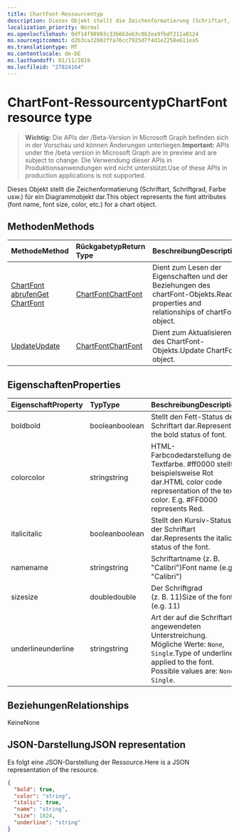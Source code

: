 ```yaml
---
title: ChartFont-Ressourcentyp
description: Dieses Objekt stellt die Zeichenformatierung (Schriftart, Schriftgrad, Farbe usw.) für ein Diagrammobjekt dar.
localization_priority: Normal
ms.openlocfilehash: 0df14f98993c33b6b3eb3c0b2ea9fbdf211a8124
ms.sourcegitcommit: d2b3ca32602ffa76cc7925d7f4d1e2258e611ea5
ms.translationtype: MT
ms.contentlocale: de-DE
ms.lasthandoff: 01/11/2019
ms.locfileid: "27824164"
---
```

# <a name="chartfont-resource-type"></a><span data-ttu-id="16079-103">ChartFont-Ressourcentyp</span><span class="sxs-lookup"><span data-stu-id="16079-103">ChartFont resource type</span></span>

> <span data-ttu-id="16079-104">**Wichtig:** Die APIs der /Beta-Version in Microsoft Graph befinden sich in der Vorschau und können Änderungen unterliegen.</span><span class="sxs-lookup"><span data-stu-id="16079-104">**Important:** APIs under the /beta version in Microsoft Graph are in preview and are subject to change.</span></span> <span data-ttu-id="16079-105">Die Verwendung dieser APIs in Produktionsanwendungen wird nicht unterstützt.</span><span class="sxs-lookup"><span data-stu-id="16079-105">Use of these APIs in production applications is not supported.</span></span>

<span data-ttu-id="16079-106">Dieses Objekt stellt die Zeichenformatierung (Schriftart, Schriftgrad, Farbe usw.) für ein Diagrammobjekt dar.</span><span class="sxs-lookup"><span data-stu-id="16079-106">This object represents the font attributes (font name, font size, color, etc.) for a chart object.</span></span>


## <a name="methods"></a><span data-ttu-id="16079-107">Methoden</span><span class="sxs-lookup"><span data-stu-id="16079-107">Methods</span></span>

| <span data-ttu-id="16079-108">Methode</span><span class="sxs-lookup"><span data-stu-id="16079-108">Method</span></span>           | <span data-ttu-id="16079-109">Rückgabetyp</span><span class="sxs-lookup"><span data-stu-id="16079-109">Return Type</span></span>    |<span data-ttu-id="16079-110">Beschreibung</span><span class="sxs-lookup"><span data-stu-id="16079-110">Description</span></span>|
|:---------------|:--------|:----------|
|[<span data-ttu-id="16079-111">ChartFont abrufen</span><span class="sxs-lookup"><span data-stu-id="16079-111">Get ChartFont</span></span>](../api/chartfont-get.md) | [<span data-ttu-id="16079-112">ChartFont</span><span class="sxs-lookup"><span data-stu-id="16079-112">ChartFont</span></span>](chartfont.md) |<span data-ttu-id="16079-113">Dient zum Lesen der Eigenschaften und der Beziehungen des chartFont-Objekts.</span><span class="sxs-lookup"><span data-stu-id="16079-113">Read properties and relationships of chartFont object.</span></span>|
|[<span data-ttu-id="16079-114">Update</span><span class="sxs-lookup"><span data-stu-id="16079-114">Update</span></span>](../api/chartfont-update.md) | [<span data-ttu-id="16079-115">ChartFont</span><span class="sxs-lookup"><span data-stu-id="16079-115">ChartFont</span></span>](chartfont.md)   |<span data-ttu-id="16079-116">Dient zum Aktualisieren des ChartFont-Objekts.</span><span class="sxs-lookup"><span data-stu-id="16079-116">Update ChartFont object.</span></span> |

## <a name="properties"></a><span data-ttu-id="16079-117">Eigenschaften</span><span class="sxs-lookup"><span data-stu-id="16079-117">Properties</span></span>
| <span data-ttu-id="16079-118">Eigenschaft</span><span class="sxs-lookup"><span data-stu-id="16079-118">Property</span></span>     | <span data-ttu-id="16079-119">Typ</span><span class="sxs-lookup"><span data-stu-id="16079-119">Type</span></span>   |<span data-ttu-id="16079-120">Beschreibung</span><span class="sxs-lookup"><span data-stu-id="16079-120">Description</span></span>|
|:---------------|:--------|:----------|
|<span data-ttu-id="16079-121">bold</span><span class="sxs-lookup"><span data-stu-id="16079-121">bold</span></span>|<span data-ttu-id="16079-122">boolean</span><span class="sxs-lookup"><span data-stu-id="16079-122">boolean</span></span>|<span data-ttu-id="16079-123">Stellt den Fett-Status der Schriftart dar.</span><span class="sxs-lookup"><span data-stu-id="16079-123">Represents the bold status of font.</span></span>|
|<span data-ttu-id="16079-124">color</span><span class="sxs-lookup"><span data-stu-id="16079-124">color</span></span>|<span data-ttu-id="16079-125">string</span><span class="sxs-lookup"><span data-stu-id="16079-125">string</span></span>|<span data-ttu-id="16079-p102">HTML-Farbcodedarstellung der Textfarbe. #ff0000 stellt beispielsweise Rot dar.</span><span class="sxs-lookup"><span data-stu-id="16079-p102">HTML color code representation of the text color. E.g. #FF0000 represents Red.</span></span>|
|<span data-ttu-id="16079-129">italic</span><span class="sxs-lookup"><span data-stu-id="16079-129">italic</span></span>|<span data-ttu-id="16079-130">boolean</span><span class="sxs-lookup"><span data-stu-id="16079-130">boolean</span></span>|<span data-ttu-id="16079-131">Stellt den Kursiv-Status der Schriftart dar.</span><span class="sxs-lookup"><span data-stu-id="16079-131">Represents the italic status of the font.</span></span>|
|<span data-ttu-id="16079-132">name</span><span class="sxs-lookup"><span data-stu-id="16079-132">name</span></span>|<span data-ttu-id="16079-133">string</span><span class="sxs-lookup"><span data-stu-id="16079-133">string</span></span>|<span data-ttu-id="16079-134">Schriftartname (z. B. "Calibri")</span><span class="sxs-lookup"><span data-stu-id="16079-134">Font name (e.g. "Calibri")</span></span>|
|<span data-ttu-id="16079-135">size</span><span class="sxs-lookup"><span data-stu-id="16079-135">size</span></span>|<span data-ttu-id="16079-136">double</span><span class="sxs-lookup"><span data-stu-id="16079-136">double</span></span>|<span data-ttu-id="16079-137">Der Schriftgrad (z. B. 11)</span><span class="sxs-lookup"><span data-stu-id="16079-137">Size of the font (e.g. 11)</span></span>|
|<span data-ttu-id="16079-138">underline</span><span class="sxs-lookup"><span data-stu-id="16079-138">underline</span></span>|<span data-ttu-id="16079-139">string</span><span class="sxs-lookup"><span data-stu-id="16079-139">string</span></span>|<span data-ttu-id="16079-p103">Art der auf die Schriftart angewendeten Unterstreichung. Mögliche Werte: `None`, `Single`.</span><span class="sxs-lookup"><span data-stu-id="16079-p103">Type of underline applied to the font. Possible values are: `None`, `Single`.</span></span>|

## <a name="relationships"></a><span data-ttu-id="16079-142">Beziehungen</span><span class="sxs-lookup"><span data-stu-id="16079-142">Relationships</span></span>
<span data-ttu-id="16079-143">Keine</span><span class="sxs-lookup"><span data-stu-id="16079-143">None</span></span>


## <a name="json-representation"></a><span data-ttu-id="16079-144">JSON-Darstellung</span><span class="sxs-lookup"><span data-stu-id="16079-144">JSON representation</span></span>

<span data-ttu-id="16079-145">Es folgt eine JSON-Darstellung der Ressource.</span><span class="sxs-lookup"><span data-stu-id="16079-145">Here is a JSON representation of the resource.</span></span>

<!-- {
  "blockType": "resource",
  "optionalProperties": [

  ],
  "@odata.type": "microsoft.graph.chartFont"
}-->

```json
{
  "bold": true,
  "color": "string",
  "italic": true,
  "name": "string",
  "size": 1024,
  "underline": "string"
}

```

<!-- uuid: 8fcb5dbc-d5aa-4681-8e31-b001d5168d79
2015-10-25 14:57:30 UTC -->
<!-- {
  "type": "#page.annotation",
  "description": "ChartFont resource",
  "keywords": "",
  "section": "documentation",
  "tocPath": ""
}-->
